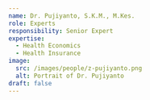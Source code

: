 ```yaml
---
name: Dr. Pujiyanto, S.K.M., M.Kes.
role: Experts
responsibility: Senior Expert
expertise:
  - Health Economics
  - Health Insurance
image:
  src: /images/people/z-pujiyanto.png
  alt: Portrait of Dr. Pujiyanto
draft: false
---
```

